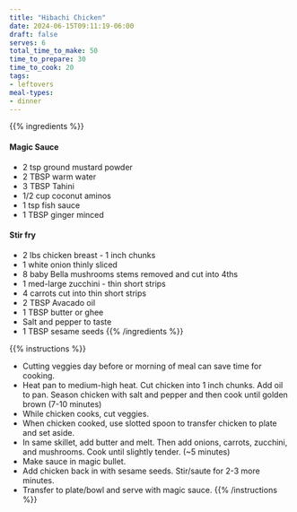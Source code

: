 ```yaml
---
title: "Hibachi Chicken"
date: 2024-06-15T09:11:19-06:00
draft: false
serves: 6
total_time_to_make: 50
time_to_prepare: 30
time_to_cook: 20
tags:
- leftovers
meal-types:
- dinner
---
```


{{% ingredients %}}
#### Magic Sauce
- 2 tsp ground mustard powder
- 2 TBSP warm water
- 3 TBSP Tahini
- 1/2 cup coconut aminos
- 1 tsp fish sauce
- 1 TBSP ginger minced

#### Stir fry
- 2 lbs chicken breast - 1 inch chunks
- 1 white onion thinly sliced
- 8 baby Bella mushrooms stems removed and cut into 4ths
- 1 med-large zucchini - thin short strips
- 4 carrots cut into thin short strips
- 2 TBSP Avacado oil
- 1 TBSP butter or ghee
- Salt and pepper to taste
- 1 TBSP sesame seeds
{{% /ingredients %}}

{{% instructions %}}
- Cutting veggies day before or morning of meal can save time for cooking.
- Heat pan to medium-high heat. Cut chicken into 1 inch chunks. Add oil to pan. Season chicken with salt and pepper and then cook until golden brown (7-10 minutes)
- While chicken cooks, cut veggies.
- When chicken cooked, use slotted spoon to transfer chicken to plate and set aside.
- In same skillet, add butter and melt. Then add onions, carrots, zucchini, and mushrooms. Cook until slightly tender. (~5 minutes)
- Make sauce in magic bullet.
- Add chicken back in with sesame seeds. Stir/saute for 2-3 more minutes.
- Transfer to plate/bowl and serve with magic sauce.
{{% /instructions %}}
